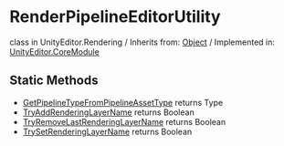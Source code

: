 # RenderPipelineEditorUtility
class in UnityEditor.Rendering
 / Inherits from: <a href="https://docs.unity3d.com/6000.0/Documentation/ScriptReference/Object.html">Object</a> / Implemented in: <a href="https://docs.unity3d.com/6000.0/Documentation/ScriptReference/UnityEditor.CoreModule.html">UnityEditor.CoreModule</a>

## Static Methods
- <a href="https://docs.unity3d.com/6000.0/Documentation/ScriptReference/RenderPipelineEditorUtility.GetPipelineTypeFromPipelineAssetType.html">GetPipelineTypeFromPipelineAssetType</a> returns Type
- <a href="https://docs.unity3d.com/6000.0/Documentation/ScriptReference/RenderPipelineEditorUtility.TryAddRenderingLayerName.html">TryAddRenderingLayerName</a> returns Boolean
- <a href="https://docs.unity3d.com/6000.0/Documentation/ScriptReference/RenderPipelineEditorUtility.TryRemoveLastRenderingLayerName.html">TryRemoveLastRenderingLayerName</a> returns Boolean
- <a href="https://docs.unity3d.com/6000.0/Documentation/ScriptReference/RenderPipelineEditorUtility.TrySetRenderingLayerName.html">TrySetRenderingLayerName</a> returns Boolean
